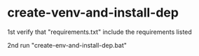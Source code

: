 # create-venv-and-install-dep

1st verify that "requirements.txt" include the requirements listed

2nd run "create-env-and-install-dep.bat"
